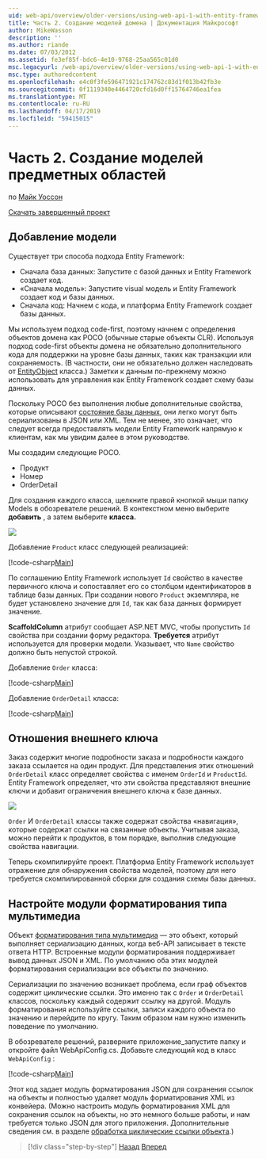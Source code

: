 ```yaml
---
uid: web-api/overview/older-versions/using-web-api-1-with-entity-framework-5/using-web-api-with-entity-framework-part-2
title: Часть 2. Создание моделей домена | Документация Майкрософт
author: MikeWasson
description: ''
ms.author: riande
ms.date: 07/03/2012
ms.assetid: fe3ef85f-bdc6-4e10-9768-25aa565c01d0
msc.legacyurl: /web-api/overview/older-versions/using-web-api-1-with-entity-framework-5/using-web-api-with-entity-framework-part-2
msc.type: authoredcontent
ms.openlocfilehash: e4c0f3fe596471921c174762c83d1f013b42fb3e
ms.sourcegitcommit: 0f1119340e4464720cfd16d0ff15764746ea1fea
ms.translationtype: MT
ms.contentlocale: ru-RU
ms.lasthandoff: 04/17/2019
ms.locfileid: "59415015"
---
```

# <a name="part-2-creating-the-domain-models"></a>Часть 2. Создание моделей предметных областей

по [Майк Уоссон](https://github.com/MikeWasson)

[Скачать завершенный проект](http://code.msdn.microsoft.com/ASP-NET-Web-API-with-afa30545)

## <a name="add-models"></a>Добавление модели

Существует три способа подхода Entity Framework:

- Сначала база данных: Запустите с базой данных и Entity Framework создает код.
- «Сначала модель»: Запустите visual модель и Entity Framework создает код и базы данных.
- Сначала код: Начнем с кода, и платформа Entity Framework создает базы данных.

Мы используем подход code-first, поэтому начнем с определения объектов домена как POCO (обычные старые объекты CLR). Используя подход code-first объекты домена не обязательно дополнительного кода для поддержки на уровне базы данных, таких как транзакции или сохраняемость. (В частности, они не обязательно должен наследовать от [EntityObject](https://msdn.microsoft.com/library/system.data.objects.dataclasses.entityobject.aspx) класса.) Заметки к данным по-прежнему можно использовать для управления как Entity Framework создает схему базы данных.

Поскольку POCO без выполнения любые дополнительные свойства, которые описывают [состояние базы данных](https://msdn.microsoft.com/library/system.data.entitystate.aspx), они легко могут быть сериализованы в JSON или XML. Тем не менее, это означает, что следует всегда предоставлять модели Entity Framework напрямую к клиентам, как мы увидим далее в этом руководстве.

Мы создадим следующие POCO.

- Продукт
- Номер
- OrderDetail

Для создания каждого класса, щелкните правой кнопкой мыши папку Models в обозревателе решений. В контекстном меню выберите **добавить** , а затем выберите **класса.**

![](using-web-api-with-entity-framework-part-2/_static/image1.png)

Добавление `Product` класс следующей реализацией:

[!code-csharp[Main](using-web-api-with-entity-framework-part-2/samples/sample1.cs)]

По соглашению Entity Framework использует `Id` свойство в качестве первичного ключа и сопоставляет его со столбцом идентификаторов в таблице базы данных. При создании нового `Product` экземпляра, не будет установлено значение для `Id`, так как база данных формирует значение.

**ScaffoldColumn** атрибут сообщает ASP.NET MVC, чтобы пропустить `Id` свойства при создании форму редактора. **Требуется** атрибут используется для проверки модели. Указывает, что `Name` свойство должно быть непустой строкой.

Добавление `Order` класса:

[!code-csharp[Main](using-web-api-with-entity-framework-part-2/samples/sample2.cs)]

Добавление `OrderDetail` класса:

[!code-csharp[Main](using-web-api-with-entity-framework-part-2/samples/sample3.cs)]

## <a name="foreign-key-relations"></a>Отношения внешнего ключа

Заказ содержит многие подробности заказа и подробности каждого заказа ссылается на один продукт. Для представления этих отношений `OrderDetail` класс определяет свойства с именем `OrderId` и `ProductId`. Entity Framework определяет, что эти свойства представляют внешние ключи и добавит ограничения внешнего ключа к базе данных.

![](using-web-api-with-entity-framework-part-2/_static/image2.png)

`Order` И `OrderDetail` классы также содержат свойства «навигация», которые содержат ссылки на связанные объекты. Учитывая заказа, можно перейти к продуктов, в том порядке, выполнив следующие свойства навигации.

Теперь скомпилируйте проект. Платформа Entity Framework использует отражение для обнаружения свойства моделей, поэтому для него требуется скомпилированной сборки для создания схемы базы данных.

## <a name="configure-the-media-type-formatters"></a>Настройте модули форматирования типа мультимедиа

Объект [форматирования типа мультимедиа](../../formats-and-model-binding/media-formatters.md) — это объект, который выполняет сериализацию данных, когда веб-API записывает в тексте ответа HTTP. Встроенные модули форматирования поддерживает вывод данных JSON и XML. По умолчанию оба этих модулей форматирования сериализации все объекты по значению.

Сериализации по значению возникает проблема, если граф объектов содержит циклические ссылки. Это именно так с `Order` и `OrderDetail` классов, поскольку каждый содержит ссылку на другой. Модуль форматирования используйте ссылки, записи каждого объекта по значению и перейдите по кругу. Таким образом нам нужно изменить поведение по умолчанию.

В обозревателе решений, разверните приложение\_запустите папку и откройте файл WebApiConfig.cs. Добавьте следующий код в класс `WebApiConfig` :

[!code-csharp[Main](using-web-api-with-entity-framework-part-2/samples/sample4.cs?highlight=11)]

Этот код задает модуль форматирования JSON для сохранения ссылок на объекты и полностью удаляет модуль форматирования XML из конвейера. (Можно настроить модуль форматирования XML для сохранения ссылок на объекты, но это немного больше работы, и нам требуется только JSON для этого приложения. Дополнительные сведения см. в разделе [обработка циклические ссылки объекта](../../formats-and-model-binding/json-and-xml-serialization.md#handling_circular_object_references).)

> [!div class="step-by-step"]
> [Назад](using-web-api-with-entity-framework-part-1.md)
> [Вперед](using-web-api-with-entity-framework-part-3.md)
